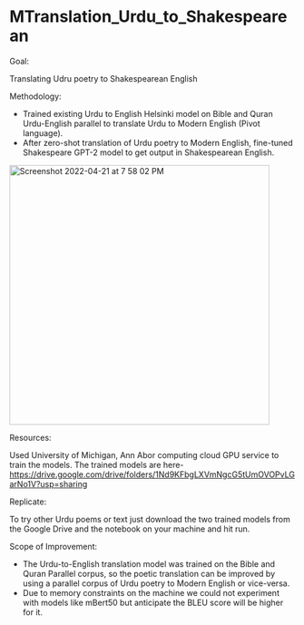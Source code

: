 # MTranslation_Urdu_to_Shakespearean

Goal:

Translating Udru poetry to Shakespearean English

Methodology:

- Trained existing Urdu to English Helsinki model on Bible and Quran Urdu-English parallel to translate Urdu to Modern English (Pivot language).
- After zero-shot translation of Urdu poetry to Modern English, fine-tuned Shakespeare GPT-2 model to get output in Shakespearean English.

<img width="458" alt="Screenshot 2022-04-21 at 7 58 02 PM" src="https://user-images.githubusercontent.com/5307694/189572190-3c5af5dd-446d-427b-9cbc-47ca1ae9b068.png">


Resources:

Used University of Michigan, Ann Abor computing cloud GPU service to train the models. The trained models are here- https://drive.google.com/drive/folders/1Nd9KFbgLXVmNgcG5tUmOVOPvLGarNo1V?usp=sharing

Replicate:

To try other Urdu poems or text just download the two trained models from the Google Drive and the notebook on your machine and hit run.

Scope of Improvement:
- The Urdu-to-English translation model was trained on the Bible and Quran Parallel corpus, so the poetic translation can be improved by using 
a parallel corpus of Urdu poetry to Modern English or vice-versa.
- Due to memory constraints on the machine we could not experiment with models like mBert50 but anticipate the BLEU score will be higher for it.

